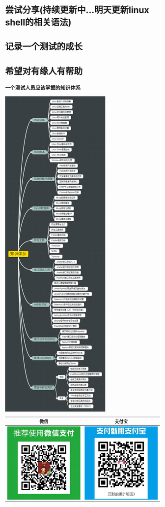 # 尝试分享(持续更新中...明天更新linux shell的相关语法)

# 记录一个测试的成长

# 希望对有缘人有帮助

### 一个测试人员应该掌握的知识体系

![知识体系](./source/images/knowledge.png)


|微信|支付宝|
|:----:|:----:|
|![赞赏](./source/images/weixin.png)|![赞赏](./source/images/zhifubao.png)|

<!-- <div align = center>赞赏</div>
<div align = center >
<img src = "./source/images/donate.png" width = "100" height = "100"  />
</div> -->